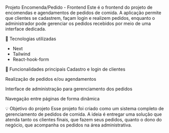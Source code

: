 Projeto Encomenda/Pedido - Frontend
Este é o frontend do projeto de encomendas e agendamentos de pedidos de comida. A aplicação permite que clientes se cadastrem, façam login e realizem pedidos, enquanto o administrador pode gerenciar os pedidos recebidos por meio de uma interface dedicada.

🔧 Tecnologias utilizadas
- Next
- Tailwind
- React-hook-form

🧩 Funcionalidades principais
Cadastro e login de clientes

Realização de pedidos e/ou agendamentos

Interface de administração para gerenciamento dos pedidos

Navegação entre páginas de forma dinâmica

💡 Objetivo do projeto
Esse projeto foi criado como um sistema completo de gerenciamento de pedidos de comida. A ideia é entregar uma solução que atenda tanto os clientes finais, que fazem seus pedidos, quanto o dono do negócio, que acompanha os pedidos na área administrativa.

